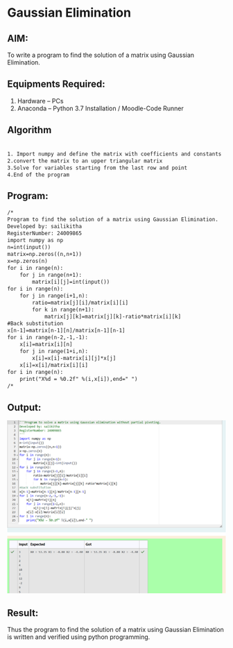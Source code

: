 # Gaussian Elimination

## AIM:
To write a program to find the solution of a matrix using Gaussian Elimination.

## Equipments Required:
1. Hardware – PCs
2. Anaconda – Python 3.7 Installation / Moodle-Code Runner

## Algorithm

```

1. Import numpy and define the matrix with coefficients and constants
2.convert the matrix to an upper triangular matrix
3.Solve for variables starting from the last row and point
4.End of the program

```

## Program:
```
/*
Program to find the solution of a matrix using Gaussian Elimination.
Developed by: sailikitha
RegisterNumber: 24009865
import numpy as np
n=int(input())
matrix=np.zeros((n,n+1))
x=np.zeros(n)
for i in range(n):
    for j in range(n+1):
        matrix[i][j]=int(input())
for i in range(n):
    for j in range(i+1,n):
        ratio=matrix[j][i]/matrix[i][i]
        for k in range(n+1):
            matrix[j][k]=matrix[j][k]-ratio*matrix[i][k]
#Back substitution
x[n-1]=matrix[n-1][n]/matrix[n-1][n-1]
for i in range(n-2,-1,-1):
    x[i]=matrix[i][n]
    for j in range(1+i,n):
        x[i]=x[i]-matrix[i][j]*x[j]
    x[i]=x[i]/matrix[i][i]
for i in range(n):
    print("X%d = %0.2f" %(i,x[i]),end=" ")
/*
```

## Output:
![output](<Screenshot 2024-11-18 224644.png>)


## Result:
Thus the program to find the solution of a matrix using Gaussian Elimination is written and verified using python programming.

